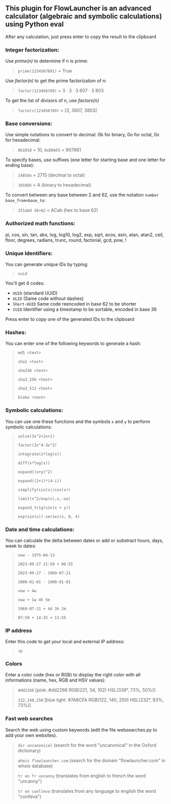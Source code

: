 ## This plugin for FlowLauncher is an advanced calculator (algebraic and symbolic calculations) using Python eval

After any calculation, just press enter to copy the result to the clipboard

### Integer factorization:

Use *prime(n)* to determine if n is prime:

> `prime(1234567891)` = True

Use *factor(n)* to get the prime factorization of n:

> `factor(123456789)` = 3 · 3 · 3 607 · 3 803

To get the list of divisors of n, use *factors(n)*

> `factors(123456789)` = [3, 3607, 3803]

### Base conversions:

Use simple notations to convert to decimal: 0b for binary, 0o for octal, 0x for hexadecimal:
> `0b1010` = 10, `0xDDA55` = 907861

To specify bases, use suffixes (one letter for starting base and one letter for ending base):

> `1485do` = 2715 (decimal to octal)

> `1010bh` = A (binary to hexadecimal)

To convert between any base between 2 and 62, use the notation `number base_from>base_to`:

> `251abd 16>62` = ACab (hex to base 62)

### Authorized math functions:
pi, cos, sin, tan, abs, log, log10, log2, exp, sqrt, acos, asin, atan, atan2, ceil,
floor, degrees, radians, trunc, round, factorial, gcd, pow, !

### Unique Identifiers:
You can generate unique IDs by typing:
> `uuid`

You'll get 4 codes:
- `UUID` (standard UUID)
- `ULID` (Same code without dashes)
- `Short-UUID` Same code reencoded in base 62 to be shorter
- `CUID` Identifier using a timestamp to be sortable, encoded in base 36

Press enter to copy one of the generated IDs to the clipboard

### Hashes:
You can enter one of the following keywords to generate a hash:
> `md5 <text>`
> 
> `sha1 <text>`
> 
> `sha256 <text>`
> 
> `sha3_256 <text>`
> 
> `sha3_512 <text>`
> 
> `blake <text>`

### Symbolic calculations:

You can use one these functions and the symbols `x` and `y` to perform symbolic calculations:

> `solve(3x^2+2x+1)`
> 
> `factor(2x^4-3x^2)`
> 
> `integrate(x*log(x))`
> 
> `diff(x*log(x))`
> 
> `expand((x+y)^2)`
> 
> `expand((2+i)*(4-i))`
> 
> `simplify(sin(x)/cos(x))`
> 
> `limit(x^2/exp(x),x,-oo)`
> 
> `expand_trig(sin(x + y))`
> 
> `exp(sin(x)).series(x, 0, 4)`


### Date and time calculations:

You can calculate the delta between dates or add or substract hours, days, week to dates:  

> `now - 1975-04-13`
> 
> `2023-09-27 21:59 + 06:55`
> 
> `2023-09-27 - 1969-07-21`
> 
> `2000-01-01 - 1900-01-01`
> 
> `now + 4w`
> 
> `now + 1w 4h 5m`
> 
> `1969-07-21 + 4d 3h 2m`
> 
> `07:59 + 14:35 + 11:55`


### IP address

Enter this code to get your local and external IP address:

> `ip`


### Colors

Enter a color code (hex or RGB) to display the right color with all informations (name, hex, RGB and HSV values):

> `#dd2266` [pink:   #dd2266    RGB(221, 34, 102)    HSL(338°, 73%, 50%)]
> 
> `122,140,250` [blue light:   #7A8CFA    RGB(122, 140, 250)    HSL(232°, 93%, 73%)]

### Fast web searches

Search the web using custom keywords (edit the file websearches.py to add your own websites).

> `dic uncanonical` (search for the word "uncanonical" in the Oxford dictionary)
>
> `whois flowlauncher.com` (search for the domain "flowlauncher.com" in whois database)
>
> `tr en fr uncanny` (translates from english to french the word "uncanny")
> 
> `tr en conlleva` (translates from any language to english the word "conlleva")
